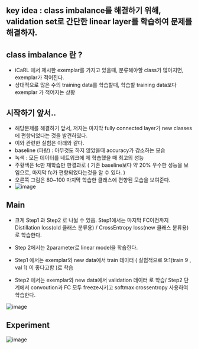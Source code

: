 ## key idea : class imbalance를 해결하기 위해, validation set로 간단한 linear layer를 학습하여 문제를 해결하자. 

## class imbalance 란 ? 
- iCaRL 에서 제시한 exemplar를 가지고 있을때, 분류해야할 class가 많아지면, exemplar가 적어진다.
- 상대적으로 많은 수의 training data를 학습할때, 학습할 training data보다 exemplar 가 적어지는 상황

## 시작하기 앞서..
- 해당문제를 해결하기 앞서, 저자는 마지막 fully connected layer가 new classes에 편향되었다는 것을 발견하였다.
- 이와 관련한 실험은 아래와 같다.
- baseline (파랑) : 아무것도 하지 않았을때 accuracy가 감소하는 모습
- 녹색 : 모든 데이터를 네트워크에 제 학습했을 때 최고의 성능
- 주황색은 fc만 재학습만 한결과로 ( 기존 baseline보다 약 20% 우수한 성능을 보임으로, 마지막 fc가 편향되었다는것을 알 수 있다. )
- 오른쪽 그림은 80~100 마지막 학습한 클래스에 편향된 모습을 보여준다.
- ![image](https://user-images.githubusercontent.com/98244339/165013186-2e2c02c5-453a-4c43-8658-9ac817190a62.png)

## Main
- 크게 Step1 과 Step2 로 나뉠 수 있음. Step1에서는 마지막 FC이전까지 Distillation loss(old 클래스 분류용) / CrossEntropy loss(new 클래스 분류용) 로 학습한다.
- Step 2에서는 2parameter로 linear model을 학습한다.

- Step1 에서는 exemplar와 new data에서 train 데이터 ( 실험적으로 9:1(train 9 , val 1) 이 좋다고함 )로 학습
- Step2 에서는 exemplar와 new data에서 validation 데이터 로 학습/ Step2 단계에서 convoution과 FC 모두 freeze시키고 softmax crossentropy 사용하여 학습한다.

![image](https://user-images.githubusercontent.com/98244339/165014732-0959e5f0-8610-4fa6-b495-268778af136a.png)


## Experiment
![image](https://user-images.githubusercontent.com/98244339/165015772-4a152f7e-12b3-4450-97d3-c741b5986151.png)


